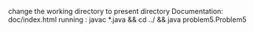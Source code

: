 change the working directory to present directory
Documentation: doc/index.html
running : javac *.java && cd ../ && java problem5.Problem5

